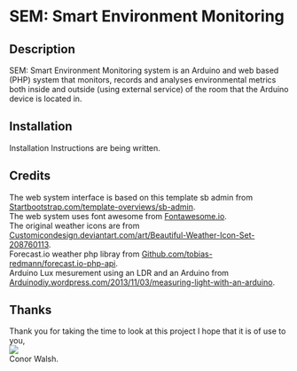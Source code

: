 SEM: Smart Environment Monitoring
=============

Description
-----------

SEM: Smart Environment Monitoring system is an Arduino and web based (PHP) system that monitors, records and analyses environmental metrics both inside and outside (using external service) of the room that the Arduino device is located in.

Installation
-----------

Installation Instructions are being written.

Credits
------

The web system interface is based on this template sb admin from <a href="http://startbootstrap.com/template-overviews/sb-admin/" target="_blank">Startbootstrap.com/template-overviews/sb-admin</a>.<br/>
The web system uses font awesome from <a href="http://fontawesome.io/" target="_blank">Fontawesome.io</a>.<br/>
The original weather icons are from <a href="http://customicondesign.deviantart.com/art/Beautiful-Weather-Icon-Set-208760113" target="_blank">Customicondesign.deviantart.com/art/Beautiful-Weather-Icon-Set-208760113</a>.<br/>
Forecast.io weather php libray from <a href="https://github.com/tobias-redmann/forecast.io-php-api" target="_blank">Github.com/tobias-redmann/forecast.io-php-api</a>.<br/>
Arduino Lux mesurement using an LDR and an Arduino from <a href="https://arduinodiy.wordpress.com/2013/11/03/measuring-light-with-an-arduino/" target="_blank">Arduinodiy.wordpress.com/2013/11/03/measuring-light-with-an-arduino</a>.

Thanks
------

Thank you for taking the time to look at this project I hope that it is of use to you,<br/>
<img src="http://conorwalsh.net/sig.png" /><br/>
Conor Walsh.

